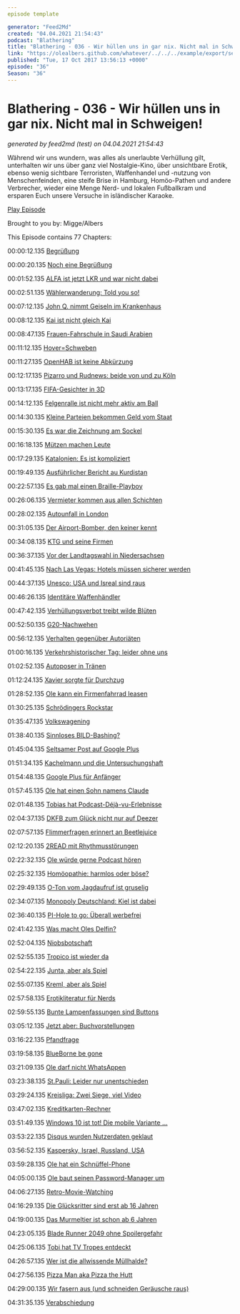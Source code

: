 ```yaml
---
episode template

generator: "Feed2Md"
created: "04.04.2021 21:54:43"
podcast: "Blathering"
title: "Blathering - 036 - Wir hüllen uns in gar nix. Nicht mal in Schweigen!"
link: "https://olealbers.github.com/whatever/../../../example/export/seasons/2/2017/10/Blathering - 036 - Wir hüllen uns in gar nix. Nicht mal in Schweigen!.md"
published: "Tue, 17 Oct 2017 13:56:13 +0000"
episode: "36"
Season: "36"
---
```


# Blathering - 036 - Wir hüllen uns in gar nix. Nicht mal in Schweigen!
_generated by feed2md (test) on 04.04.2021 21:54:43_

Während wir uns wundern, was alles als unerlaubte Verhüllung gilt, unterhalten wir uns über ganz viel Nostalgie-Kino, über unsichtbare Erotik, ebenso wenig sichtbare Terroristen, Waffenhandel und -nutzung von Menschenfeinden, eine steife Brise in Hamburg, Homöo-Pathen und andere Verbrecher, wieder eine Menge Nerd- und lokalen Fußballkram und ersparen Euch unsere Versuche in isländischer Karaoke.

[Play Episode](https://www.blathering.de/podlove/file/346/s/feed/c/mp3/blathering_036.mp3)

Brought to you by: Migge/Albers

This Episode contains 77 Chapters:


00:00:12.135 [Begrüßung]()

00:00:20.135 [Noch eine Begrüßung](https://www.wuv.de/agenturen/zungenbrecher_sind_das_a_bis_oe_islands)

00:01:52.135 [ALFA ist jetzt LKR und war nicht dabei](http://www.zeit.de/politik/deutschland/2017-06/bernd-lucke-liberal-konservative-reformer-partei-bundestagswahl)

00:02:51.135 [Wählerwanderung: Told you so!](http://wochendaemmerung.de/der-milf-dschihad-ist-aberglaeubisch/)

00:07:12.135 [John Q. nimmt Geiseln im Krankenhaus](https://de.wikipedia.org/wiki/John_Q_%E2%80%93_Verzweifelte_Wut)

00:08:12.135 [Kai ist nicht gleich Kai](https://twitter.com/planet_kai)

00:08:47.135 [Frauen-Fahrschule in Saudi Arabien](http://www.spiegel.de/lebenundlernen/uni/saudi-arabien-uni-eroeffnet-erste-fahrschule-fuer-frauen-a-1170905.html)

00:11:12.135 [Hover=Schweben](https://www.dict.cc/englisch-deutsch/to+hover.html)

00:11:27.135 [OpenHAB ist keine Abkürzung](https://de.wikipedia.org/wiki/OpenHAB)

00:12:17.135 [Pizarro und Rudnews: beide von und zu Köln](https://www.deichstube.de/news/werder-bremen-altmeister-pizarro-seiner-premiere-koeln-ich-brauche-noch-viel-mehr-zeit-8737846.html)

00:13:17.135 [FIFA-Gesichter in 3D](https://www.easports.com/de/gamefaceweb/)

00:14:12.135 [Felgenralle ist nicht mehr aktiv am Ball](https://de.wikipedia.org/wiki/Ralph_Gunesch)

00:14:30.135 [Kleine Parteien bekommen Geld vom Staat](https://de.wikipedia.org/wiki/Parteienfinanzierung_(Deutschland)#Finanzierung_aus_staatlichen_Mitteln)

00:15:30.135 [Es war die Zeichnung am Sockel](http://www.spiegel.de/politik/ausland/michail-kalaschnikow-statue-zierte-bauplan-von-nazi-gewehr-a-1169475.html)

00:16:18.135 [Mützen machen Leute](https://de.wikipedia.org/wiki/Prinz-Heinrich-M%C3%Bctze)

00:17:29.135 [Katalonien: Es ist kompliziert](http://wochendaemmerung.de/puerto-rico-ist-eigentlich-eine-kolonie/#comment-36)

00:19:49.135 [Ausführlicher Bericht au Kurdistan](https://cre.fm/cre215-kurdistan)

00:22:57.135 [Es gab mal einen Braille-Playboy](https://timeline.com/playboy-braille-blind-congress-ebd9cbc6d8e0)

00:26:06.135 [Vermieter kommen aus allen Schichten](http://www.vermieter-ratgeber.de/im-fokus/vermieter-kommen-aus-allen-schichten)

00:28:02.135 [Autounfall in London](https://www.reuters.com/article/us-britain-security-museum/several-people-injured-in-car-incident-in-near-london-museum-police-idUSKBN1CC0GQ)

00:31:05.135 [Der Airport-Bomber, den keiner kennt](https://theintercept.com/2017/10/11/terrorist-donald-trump-airport-bomber-estes-asheville/)

00:34:08.135 [KTG und seine Firmen](http://wochendaemmerung.de/puerto-rico-ist-eigentlich-eine-kolonie/#comment-34)

00:36:37.135 [Vor der Landtagswahl in Niedersachsen](http://www.br.de/nachrichten/csu-obergrenze-jamaika-100.html)

00:41:45.135 [Nach Las Vegas: Hotels müssen sicherer werden](https://de.wikipedia.org/wiki/Bump_Stock)

00:44:37.135 [Unesco: USA und Isreal sind raus](https://www.tagesschau.de/ausland/unesco-147.html)

00:46:26.135 [Identitäre Waffenhändler](http://blog.zeit.de/stoerungsmelder/2017/10/10/identitaerer-ermoeglichte-mit-illegalem-waffenverkauf-islamistenanschlag-in-frankreich_24855)

00:47:42.135 [Verhüllungsverbot treibt wilde Blüten](http://www.ksta.de/panorama/vermummungsverbot-polizei-zwingt-maskottchen--hai-kopf-abzunehmen-28552416)

00:52:50.135 [G20-Nachwehen](http://www.mopo.de/hamburg/g20/100-tage-g20-das-erbe-des-chaos-gipfels-28578088)

00:56:12.135 [Verhalten gegenüber Autoriäten](https://www.alkoholtester-infos.de/alkoholtest-verweigern/)

01:00:16.135 [Verkehrshistorischer Tag: leider ohne uns](http://www.verkehrshistorischer-tag.de/)

01:02:52.135 [Autoposer in Tränen](https://www.abendblatt.de/hamburg/article212219977/Neue-Hamburger-Soko-stoppt-PS-Protzer.html)

01:12:24.135 [Xavier sorgte für Durchzug](https://twitter.com/tmigge/status/915925474160922624)

01:28:52.135 [Ole kann ein Firmenfahrrad leasen](https://www.jobrad.org/)

01:30:25.135 [Schrödingers Rockstar](http://www.tompetty.com/news/tom-petty-1950-2017-1758086)

01:35:47.135 [Volkswagening](http://t3n.de/news/volkswagening-zukunft-arbeit-646645/)

01:38:40.135 [Sinnloses BILD-Bashing?](https://twitter.com/Korallenherz/status/916564088758599680)

01:45:04.135 [Seltsamer Post auf Google Plus](https://plus.google.com/+KristianK%C3%B6hntopp/posts/KZnCWLWR6DH)

01:51:34.135 [Kachelmann und die Untersuchungshaft](https://twitter.com/Kachelmann/status/917714142076825601)

01:54:48.135 [Google Plus für Anfänger](https://plus.google.com/+MarcoLadermann/posts/EQzeXV3JiuW)

01:57:45.135 [Ole hat einen Sohn namens Claude](http://www.sstq.de/)

02:01:48.135 [Tobias hat Podcast-Déjà-vu-Erlebnisse](https://logbuch-netzpolitik.de/lnp231-chronische-bitknappheit)

02:04:37.135 [DKFB zum Glück nicht nur auf Deezer](https://twitter.com/tmigge/status/917685748199055361)

02:07:57.135 [Flimmerfragen erinnert an Beetlejuice](https://de.wikipedia.org/wiki/Beetlejuice)

02:12:20.135 [2READ mit Rhythmusstörungen](https://twitter.com/tmigge/status/916764023949053952)

02:22:32.135 [Ole würde gerne Podcast hören](https://stackoverflow.blog/podcasts/)

02:25:32.135 [Homöopathie: harmlos oder böse?](https://twitter.com/dachschadenheit/status/917923930962264064)

02:29:49.135 [O-Ton vom Jagdaufruf ist gruselig](http://reichlich-randale.de/2017/10/08/rr001-wahlwehmut-wassersehnsucht-wortarbeit/)

02:34:07.135 [Monopoly Deutschland: Kiel ist dabei](http://www.kn-online.de/News/Nachrichten-aus-Kiel/Monopoly-Deutschland-Kiel-ist-auf-dem-Spielbrett-dabei)

02:36:40.135 [PI-Hole to go: Überall werbefrei](https://plus.google.com/+OleAlbers/posts/Woosx5WEq1F)

02:41:42.135 [Was macht Oles Delfin?](https://plus.google.com/+OleAlbers/posts/ByjMQLf69sM)

02:52:04.135 [Niobsbotschaft](https://www.golem.de/news/akkutechnik-niobsbotschaft-von-toshiba-1710-130453.html)

02:52:55.135 [Tropico ist wieder da](https://plus.google.com/+OleAlbers/posts/YWqpouXHxqB)

02:54:22.135 [Junta, aber als Spiel](https://de.wikipedia.org/wiki/Junta_(Spiel))

02:55:07.135 [Kreml, aber als Spiel](https://de.wikipedia.org/wiki/Kreml_(Spiel))

02:57:58.135 [Erotikliteratur für Nerds](https://www.golem.de/news/programmiersprache-fetlang-liest-sich-wie-schlechte-erotikliteratur-1710-130515.html)

02:59:55.135 [Bunte Lampenfassungen sind Buttons](https://twitter.com/stammtischphilo/status/918400660084871168)

03:05:12.135 [Jetzt aber: Buchvorstellungen](https://www.tobiasmigge.de/2017/10/13/2read-089-little-brother-junktown/)

03:16:22.135 [Pfandfrage](http://www.dpg-pfandsystem.de/index.php/de/die-pfandpflicht-fuer-einweggetraenkeverpackungen/ruecknahmepflicht-und-pfanderstattung.html)

03:19:58.135 [BlueBorne be gone](https://www.heise.de/security/meldung/BlueBorne-Android-Linux-und-Windows-ueber-Bluetooth-angreifbar-3830319.html)

03:21:09.135 [Ole darf nicht WhatsAppen](http://www.spiegel.de/netzwelt/netzpolitik/whatsapp-upload-von-kontaktdaten-ist-illegal-a-1154667.html)

03:23:38.135 [St.Pauli: Leider nur unentschieden](http://millerntor.hamburg/2017/10/freitagder13te/)

03:29:24.135 [Kreisliga: Zwei Siege, viel Video](http://hurz.me/qQ)

03:47:02.135 [Kreditkarten-Rechner](https://www.golem.de/news/zotac-zbox-pi225-im-test-der-kreditkarten-rechner-1710-130513.html)

03:51:49.135 [Windows 10 ist tot! Die mobile Variante …](https://www.cnbc.com/2017/10/09/microsoft-windows-10-mobile-is-dead.html)

03:53:22.135 [Disqus wurden Nutzerdaten geklaut](https://www.heise.de/security/meldung/Disqus-Hack-17-5-Millionen-Nutzerdaten-im-Umlauf-3852092.html)

03:56:52.135 [Kaspersky, Israel, Russland, USA](https://www.golem.de/news/antivirus-israel-hackt-russland-und-findet-kaspersky-daten-1710-130557.html)

03:59:28.135 [Ole hat ein Schnüffel-Phone](http://winfuture.de/news,100099.html)

04:05:00.135 [Ole baut seinen Password-Manager um](https://keepass.info/)

04:06:27.135 [Retro-Movie-Watching](https://de.wikipedia.org/wiki/Zum_Teufel_mit_den_Kohlen)

04:16:29.135 [Die Glücksritter sind erst ab 16 Jahren](https://de.wikipedia.org/wiki/Die_Gl%C3%BCcksritter_(Film))

04:19:00.135 [Das Murmeltier ist schon ab 6 Jahren](https://de.wikipedia.org/wiki/Und_t%C3%A4glich_gr%C3%BC%C3%9Ft_das_Murmeltier)

04:23:05.135 [Blade Runner 2049 ohne Spoilergefahr](https://de.wikipedia.org/wiki/Tr%C3%A4umen_Androiden_von_elektrischen_Schafen%3F)

04:25:06.135 [Tobi hat TV Tropes entdeckt](https://en.wikipedia.org/wiki/TV_Tropes)

04:26:57.135 [Wer ist die allwissende Müllhalde?](https://de.wikipedia.org/wiki/Allwissende_M%C3%Bcllhalde)

04:27:56.135 [Pizza Man aka Pizza the Hutt](http://spaceballs.wikia.com/wiki/Pizza_the_Hutt)

04:29:00.135 [Wir fasern aus (und schneiden Geräusche raus)](http://www.donkarl.com/AEK/)

04:31:35.135 [Verabschiedung]()


